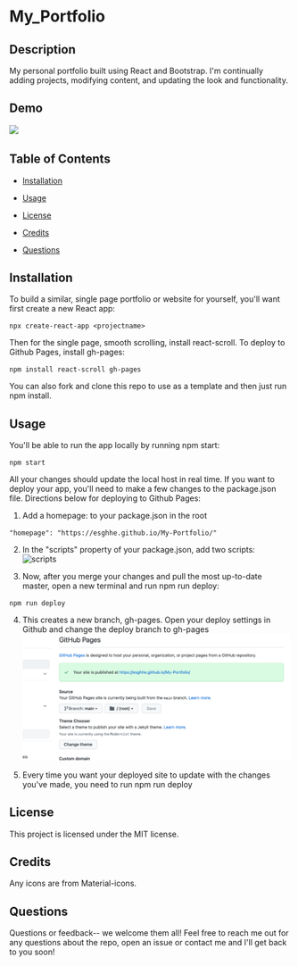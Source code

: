# My_Portfolio

## Description
My personal portfolio built using React and Bootstrap. I'm continually adding projects, modifying content, and updating the look and functionality.

## Demo
![](public/assets/My-Portfolio-demo.gif)


## Table of Contents 

* [Installation](#installation)

* [Usage](#usage)

* [License](#license)


* [Credits](#credits)
​
* [Questions](#questions)

## Installation

To build a similar, single page portfolio or website for yourself, you'll want first create a new React app:
```
npx create-react-app <projectname>
```

Then for the single page, smooth scrolling, install react-scroll. To deploy to Github Pages, install gh-pages:
```
npm install react-scroll gh-pages
```
You can also fork and clone this repo to use as a template and then just run npm install.

## Usage

You'll be able to run the app locally by running npm start:
```
npm start
```
All your changes should update the local host in real time. If you want to deploy your app, you'll need to make a few changes to the package.json file. Directions below for deploying to Github Pages:

1. Add a homepage: <name-of-the-page-deploying-to> to your package.json in the root
  ```
  "homepage": "https://esghhe.github.io/My-Portfolio/"
  ```
2. In the "scripts" property of your package.json, add two scripts:
  ![scripts](https://user-images.githubusercontent.com/62451633/93928045-931f8380-fcce-11ea-96a3-c1e1e8f9fef6.png)

3. Now, after you merge your changes and pull the most up-to-date master, open a new terminal and run npm run deploy:
```
npm run deploy
```
  
4. This creates a new branch, gh-pages. Open your deploy settings in Github and change the deploy branch to gh-pages
  ![deploysettings](assets/githubusercontent.png)

5. Every time you want your deployed site to update with the changes you've made, you need to run npm run deploy

## License

This project is licensed under the MIT license.

## Credits

Any icons are from Material-icons.

## Questions

Questions or feedback-- we welcome them all! Feel free to reach me out for any questions about the repo, open an issue or contact me and I'll get back to you soon!
